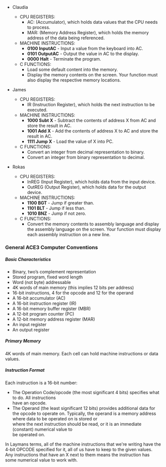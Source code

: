 
- Claudia
  - CPU REGISTERS:
    - AC: (Accumulator), which holds data values that the CPU needs to process.
    - MAR: (Memory Address Register), which holds the memory address of the data being referenced.
  - MACHINE INSTRUCTIONS:
    - **0100 InputAC** - Input a value from the keyboard into AC. 
    - **0101 OutputAC** - Output the value in AC to the display. 
    - **0000 Halt** - Terminate the program.
  - C FUNCTIONS:
    - Load some default content into the memory. 
    - Display the memory contents on the screen. Your function must also display the respective memory locations.
    
- James
  - CPU REGISTERS:
    - IR (Instruction Register), which holds the next instruction to be executed.
  - MACHINE INSTRUCTIONS:
    - **1000 Subt X** - Subtract the contents of address X from AC and store the result in AC.
    - **1001 Add X** - Add the contents of address X to AC and store the result in AC. 
    - **1111 Jump X** - Load the value of X into PC. 
  - C FUNCTIONS:
    - Convert an integer from decimal representation to binary. 
    - Convert an integer from binary representation to decimal. 
    
- Rokas
  - CPU REGISTERS:
    - InREG (Input Register), which holds data from the input device. 
    - OutREG (Output Register), which holds data for the output device.
  - MACHINE INSTRUCTIONS:
    - **1100 BGT** - Jump if greater than.
    - **1101 BLT** - Jump if less than.
    - **1010 BNZ** - Jump if not zero.
  - C FUNCTIONS:
    - Convert the memory contents to assembly language and display the assembly language on the screen. Your function must display each assembly instruction on a new line.

### General ACE3 Computer Conventions

##### Basic Characteristics
-	Binary,	two’s	complement	representation
-	Stored	program,	fixed	word	length	
-	Word	(not	byte)	addressable	
-	4K	words	of	main	memory	(this	implies	12	bits	per	address)	
-	16-bit	instructions,	4	for	the	opcode	and	12	for	the	operand
-	A	16-bit	accumulator	(AC)	
-	A	16-bit	instruction	register	(IR)	
-	A	16-bit	memory	buffer	register	(MBR)	
-	A	12-bit	program	counter	(PC)	
-	A	12-bit	memory	address	register	(MAR)	
-	An input register	
-	An output register

##### Primary Memory
4K	words	of	main	memory.
Each	cell	can	hold	machine	instructions	or	data	values.	

##### Instruction Format
Each instruction is a 16-bit number:

- The	Operation	Code/opcode	(the	most	significant	4	bits) specifies	what	to	do.	All	instructions	
have	an	opcode.
- The	Operand (the	least	significant	12	bits) provides	additional	data	for	the	opcode	to	operate	
on.	Typically,	 the	operand	is	a	memory	address	where	data	 to	be	operated	on	is	stored	or	
where	the	next	instruction	should	be	read,	or	it	is	an	immediate	(constant)	numerical	value	to	
be	operated	on.

In Laymans terms, all of the machine instructions that we're writing have the 4-bit OPCODE specified for it, all of us have to keep to the given values. Any instructions that have an X next to them means the instruction has some numerical value to work with.
